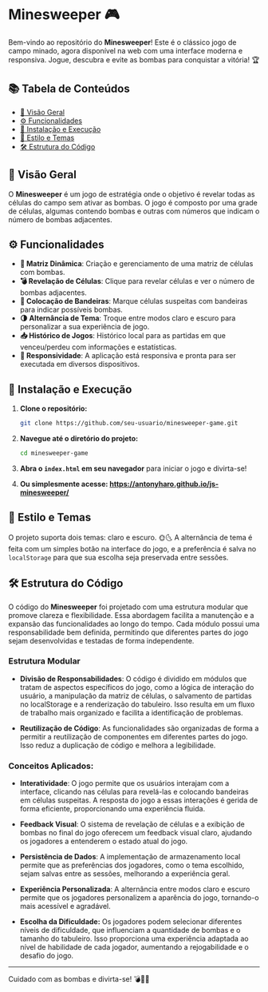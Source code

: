 # Minesweeper 🎮

Bem-vindo ao repositório do **Minesweeper**! Este é o clássico jogo de campo minado, agora disponível na web com uma interface moderna e responsiva. Jogue, descubra e evite as bombas para conquistar a vitória! 🏆

## 📚 Tabela de Conteúdos

- [🌟 Visão Geral](#-visão-geral)
- [⚙️ Funcionalidades](#-funcionalidades)
- [🚀 Instalação e Execução](#-instalação-e-execução)
- [🎨 Estilo e Temas](#-estilo-e-temas)
- [🛠️ Estrutura do Código](#-estrutura-do-código)

## 🌟 Visão Geral

O **Minesweeper** é um jogo de estratégia onde o objetivo é revelar todas as células do campo sem ativar as bombas. O jogo é composto por uma grade de células, algumas contendo bombas e outras com números que indicam o número de bombas adjacentes.

## ⚙️ Funcionalidades

- **🧩 Matriz Dinâmica**: Criação e gerenciamento de uma matriz de células com bombas.
- **💣 Revelação de Células**: Clique para revelar células e ver o número de bombas adjacentes.
- **🚩 Colocação de Bandeiras**: Marque células suspeitas com bandeiras para indicar possíveis bombas.
- **🌗 Alternância de Tema**: Troque entre modos claro e escuro para personalizar a sua experiência de jogo.
- **📥 Histórico de Jogos**: Histórico local para as partidas em que venceu/perdeu com informações e estatísticas.
- **📲 Responsividade**: A aplicação está responsiva e pronta para ser executada em diversos dispositivos.

## 🚀 Instalação e Execução

1. **Clone o repositório:**

   ```bash
   git clone https://github.com/seu-usuario/minesweeper-game.git
   ```

2. **Navegue até o diretório do projeto:**

   ```bash
   cd minesweeper-game
   ```

3. **Abra o `index.html` em seu navegador** para iniciar o jogo e divirta-se!

4. **Ou simplesmente acesse: https://antonyharo.github.io/js-minesweeper/**

## 🎨 Estilo e Temas

O projeto suporta dois temas: claro e escuro. 🌞🌜 A alternância de tema é feita com um simples botão na interface do jogo, e a preferência é salva no `localStorage` para que sua escolha seja preservada entre sessões.

## 🛠️ Estrutura do Código

O código do **Minesweeper** foi projetado com uma estrutura modular que promove clareza e flexibilidade. Essa abordagem facilita a manutenção e a expansão das funcionalidades ao longo do tempo. Cada módulo possui uma responsabilidade bem definida, permitindo que diferentes partes do jogo sejam desenvolvidas e testadas de forma independente.

### Estrutura Modular

- **Divisão de Responsabilidades**: O código é dividido em módulos que tratam de aspectos específicos do jogo, como a lógica de interação do usuário, a manipulação da matriz de células, o salvamento de partidas no localStorage e a renderização do tabuleiro. Isso resulta em um fluxo de trabalho mais organizado e facilita a identificação de problemas.

- **Reutilização de Código**: As funcionalidades são organizadas de forma a permitir a reutilização de componentes em diferentes partes do jogo. Isso reduz a duplicação de código e melhora a legibilidade.

### Conceitos Aplicados:

- **Interatividade**: O jogo permite que os usuários interajam com a interface, clicando nas células para revelá-las e colocando bandeiras em células suspeitas. A resposta do jogo a essas interações é gerida de forma eficiente, proporcionando uma experiência fluida.

- **Feedback Visual**: O sistema de revelação de células e a exibição de bombas no final do jogo oferecem um feedback visual claro, ajudando os jogadores a entenderem o estado atual do jogo.

- **Persistência de Dados**: A implementação de armazenamento local permite que as preferências dos jogadores, como o tema escolhido, sejam salvas entre as sessões, melhorando a experiência geral.

- **Experiência Personalizada**: A alternância entre modos claro e escuro permite que os jogadores personalizem a aparência do jogo, tornando-o mais acessível e agradável.

- **Escolha da Dificuldade:** Os jogadores podem selecionar diferentes níveis de dificuldade, que influenciam a quantidade de bombas e o tamanho do tabuleiro. Isso proporciona uma experiência adaptada ao nível de habilidade de cada jogador, aumentando a rejogabilidade e o desafio do jogo.

---

Cuidado com as bombas e divirta-se! 💣🚩🧩

